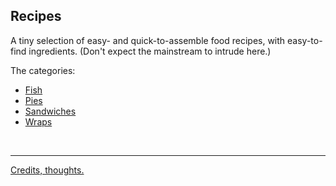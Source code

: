 ## Recipes    
A tiny selection of easy- and quick-to-assemble food recipes, with easy-to-find ingredients. (Don't expect the mainstream to intrude here.)

The categories:    
* [Fish](/Fish/)
* [Pies](/Pies/)
* [Sandwiches](/Sandwiches/)
* [Wraps](/Wraps/)

<br>

---- 

[Credits, thoughts.](Credits_thoughts.md)
